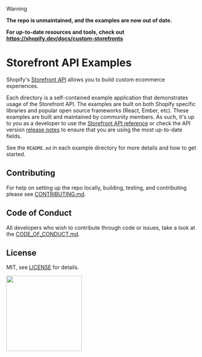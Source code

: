 > [!WARNING]  
> **The repo is unmaintained, and the examples are now out of date.**
>
>  **For up-to-date resources and tools, check out https://shopify.dev/docs/custom-storefronts**


# Storefront API Examples

Shopify's [Storefront API](https://help.shopify.com/api/storefront-api) allows you to build custom ecommerce experiences.

Each directory is a self-contained example application that demonstrates usage of the Storefront API.
The examples are built on both Shopify specific libraries and popular open source frameworks (React, Ember, etc). These examples are built and maintained by community members. As such, it's up to you as a developer to use the [Storefront API reference](https://help.shopify.com/en/api/storefront-api/reference) or check the API version [release notes](https://help.shopify.com/en/api/versioning/release-notes) to ensure that you are using the most up-to-date fields.

See the `README.md` in each example directory for more details and how to get started.

## Contributing
For help on setting up the repo locally, building, testing, and contributing
please see [CONTRIBUTING.md](https://github.com/Shopify/storefront-api-examples/blob/master/CONTRIBUTING.md).

## Code of Conduct
All developers who wish to contribute through code or issues, take a look at the
[CODE_OF_CONDUCT.md](https://github.com/Shopify/storefront-api-examples/blob/master/CODE_OF_CONDUCT.md).

## License

MIT, see [LICENSE](https://github.com/Shopify/storefront-api-examples/blob/master/LICENSE.txt) for details.

<img src="https://cdn.shopify.com/shopify-marketing_assets/builds/19.0.0/shopify-full-color-black.svg" width="200" />
